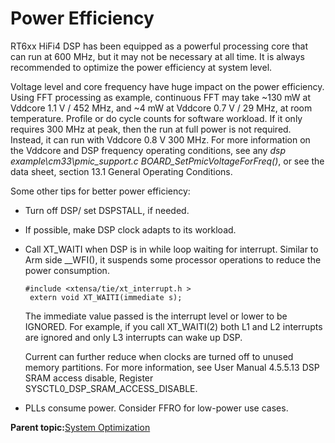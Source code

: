 # Power Efficiency

RT6xx HiFi4 DSP has been equipped as a powerful processing core that can run at 600 MHz, but it may not be necessary at all time. It is always recommended to optimize the power efficiency at system level.

Voltage level and core frequency have huge impact on the power efficiency. Using FFT processing as example, continuous FFT may take ~130 mW at Vddcore 1.1 V / 452 MHz, and ~4 mW at Vddcore 0.7 V / 29 MHz, at room temperature. Profile or do cycle counts for software workload. If it only requires 300 MHz at peak, then the run at full power is not required. Instead, it can run with Vddcore 0.8 V 300 MHz. For more information on the Vddcore and DSP frequency operating conditions, see any *dsp example\\cm33\\pmic\_support.c BOARD\_SetPmicVoltageForFreq\(\)*, or see the data sheet, section 13.1 General Operating Conditions.

Some other tips for better power efficiency:

-   Turn off DSP/ set DSPSTALL, if needed.
-   If possible, make DSP clock adapts to its workload.
-   Call XT\_WAITI when DSP is in while loop waiting for interrupt. Similar to Arm side \_\_WFI\(\), it suspends some processor operations to reduce the power consumption.

    ```
    #include <xtensa/tie/xt_interrupt.h >
     extern void XT_WAITI(immediate s);
    ```

    The immediate value passed is the interrupt level or lower to be IGNORED. For example, if you call XT\_WAITI\(2\) both L1 and L2 interrupts are ignored and only L3 interrupts can wake up DSP.

    Current can further reduce when clocks are turned off to unused memory partitions. For more information, see User Manual 4.5.5.13 DSP SRAM access disable, Register SYSCTL0\_DSP\_SRAM\_ACCESS\_DISABLE.

-   PLLs consume power. Consider FFRO for low-power use cases.

**Parent topic:**[System Optimization](../topics/system_optimization.md)

